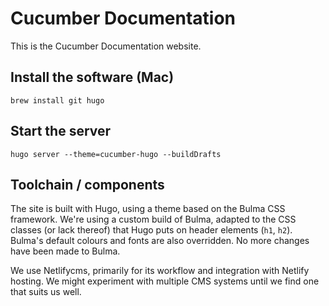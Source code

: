 # Cucumber Documentation

This is the Cucumber Documentation website.

## Install the software (Mac)

    brew install git hugo

## Start the server

    hugo server --theme=cucumber-hugo --buildDrafts

## Toolchain / components

The site is built with Hugo, using a theme based on the Bulma CSS framework.
We're using a custom build of Bulma, adapted to the CSS classes
(or lack thereof) that Hugo puts on header elements (`h1`, `h2`). Bulma's default
colours and fonts are also overridden. No more changes have been made to Bulma.

We use Netlifycms, primarily for its workflow and integration with Netlify
hosting. We might experiment with multiple CMS systems until we find one
that suits us well.
